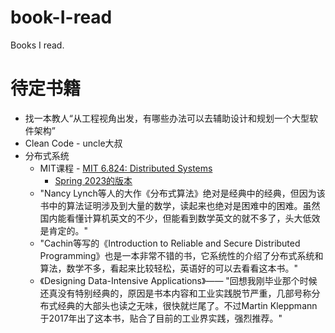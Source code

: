 # book-I-read
Books I read.

# 待定书籍
* 找一本教人“从工程视角出发，有哪些办法可以去辅助设计和规划一个大型软件架构”
* Clean Code - uncle大叔
* 分布式系统
  * MIT课程 - [MIT 6.824: Distributed Systems](https://www.youtube.com/@6.824/videos)
    * [Spring 2023的版本](https://pdos.csail.mit.edu/6.824/schedule.html)
  * "Nancy Lynch等人的大作《分布式算法》绝对是经典中的经典，但因为该书中的算法证明涉及到大量的数学，读起来也绝对是困难中的困难。虽然国内能看懂计算机英文的不少，但能看到数学英文的就不多了，头大低效是肯定的。"
  * "Cachin等写的《Introduction to Reliable and Secure Distributed Programming》也是一本非常不错的书，它系统性的介绍了分布式系统和算法，数学不多，看起来比较轻松，英语好的可以去看看这本书。"
  * 《Designing Data-Intensive Applications》—— "回想我刚毕业那个时候还真没有特别经典的，原因是书本内容和工业实践脱节严重，几部号称分布式经典的大部头也读之无味，很快就烂尾了。不过Martin Kleppmann于2017年出了这本书，贴合了目前的工业界实践，强烈推荐。"